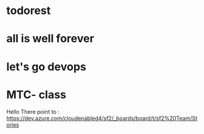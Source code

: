 # todorest
# all is well forever
# let's go devops 
# MTC- class
Hello There
point to : https://dev.azure.com/cloudenabled4/sf2/_boards/board/t/sf2%20Team/Stories
